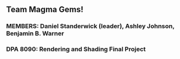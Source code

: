 ## Team Magma Gems!

### MEMBERS: Daniel Standerwick (leader), Ashley Johnson, Benjamin B. Warner

### DPA 8090: Rendering and Shading Final Project
